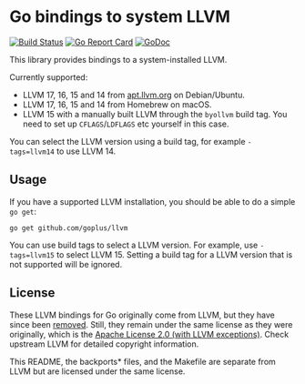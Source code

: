 # Go bindings to system LLVM

[![Build Status](https://github.com/goplus/llvm/actions/workflows/go.yml/badge.svg)](https://github.com/goplus/llvm/actions/workflows/go.yml)
[![Go Report Card](https://goreportcard.com/badge/github.com/goplus/llvm)](https://goreportcard.com/report/github.com/goplus/llvm)
[![GoDoc](https://pkg.go.dev/badge/github.com/goplus/llvm.svg)](https://pkg.go.dev/github.com/goplus/llvm)
<!--
[![GitHub release](https://img.shields.io/github/v/tag/goplus/llvm.svg?label=release)](https://github.com/goplus/llvm/releases)
[![Coverage Status](https://codecov.io/gh/goplus/llvm/branch/main/graph/badge.svg)](https://codecov.io/gh/goplus/llvm)
-->

This library provides bindings to a system-installed LLVM.

Currently supported:

  * LLVM 17, 16, 15 and 14 from [apt.llvm.org](http://apt.llvm.org/) on Debian/Ubuntu.
  * LLVM 17, 16, 15 and 14 from Homebrew on macOS.
  * LLVM 15 with a manually built LLVM through the `byollvm` build tag. You need to set up `CFLAGS`/`LDFLAGS` etc yourself in this case.

You can select the LLVM version using a build tag, for example `-tags=llvm14` to use LLVM 14.

## Usage

If you have a supported LLVM installation, you should be able to do a simple `go get`:

    go get github.com/goplus/llvm

You can use build tags to select a LLVM version. For example, use `-tags=llvm15` to select LLVM 15. Setting a build tag for a LLVM version that is not supported will be ignored.

## License

These LLVM bindings for Go originally come from LLVM, but they have since been [removed](https://discourse.llvm.org/t/rfc-remove-the-go-bindings/65725). Still, they remain under the same license as they were originally, which is the [Apache License 2.0 (with LLVM exceptions)](http://releases.llvm.org/9.0.0/LICENSE.TXT). Check upstream LLVM for detailed copyright information.

This README, the backports\* files, and the Makefile are separate from LLVM but are licensed under the same license.

